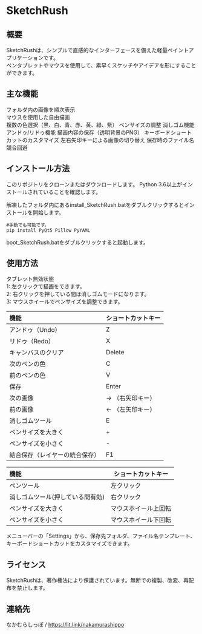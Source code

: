 # SketchRush  
  
## 概要
SketchRushは、シンプルで直感的なインターフェースを備えた軽量ペイントアプリケーションです。  
ペンタブレットやマウスを使用して、素早くスケッチやアイデアを形にすることができます。  
  
## 主な機能
フォルダ内の画像を順次表示  
マウスを使用した自由描画  
複数の色選択（黒、白、青、赤、黄、緑、紫）
ペンサイズの調整
消しゴム機能
アンドゥ/リドゥ機能
描画内容の保存（透明背景のPNG）
キーボードショートカットのカスタマイズ
左右矢印キーによる画像の切り替え
保存時のファイル名競合回避
  
## インストール方法
このリポジトリをクローンまたはダウンロードします。
Python 3.6以上がインストールされていることを確認します。

解凍したフォルダ内にあるinstall_SketchRush.batをダブルクリックするとインストールを開始します。  
~~~
#手動でも可能です。
pip install PyQt5 Pillow PyYAML
~~~
  
boot_SketchRush.batをダブルクリックすると起動します。
  
## 使用方法
タブレット無効状態  
1: 左クリックで描画をできます。  
2: 右クリックを押している間は消しゴムモードになります。  
3: マウスホイールでペンサイズを調整できます。  

| 機能 | ショートカットキー |
|:---------------|------|
アンドゥ（Undo）| Z 
リドゥ（Redo）|	X
キャンバスのクリア |	Delete
次のペンの色	| C
前のペンの色	| V
保存 | Enter
次の画像	| → （右矢印キー）
前の画像	| ← （左矢印キー）
消しゴムツール	| E
ペンサイズを大きく | +
ペンサイズを小さく | -
結合保存（レイヤーの統合保存）| F1  

| 機能 | ショートカットキー |
|:---------------|------|
ペンツール | 左クリック
消しゴムツール(押している間有効) | 右クリック
ペンサイズを大きく | マウスホイール上回転
ペンサイズを小さく | マウスホイール下回転
  
メニューバーの「Settings」から、保存先フォルダ、ファイル名テンプレート、キーボードショートカットをカスタマイズできます。

## ライセンス
SketchRushは、著作権法により保護されています。無断での複製、改変、再配布を禁止します。

## 連絡先
なかむらしっぽ / https://lit.link/nakamurashippo
